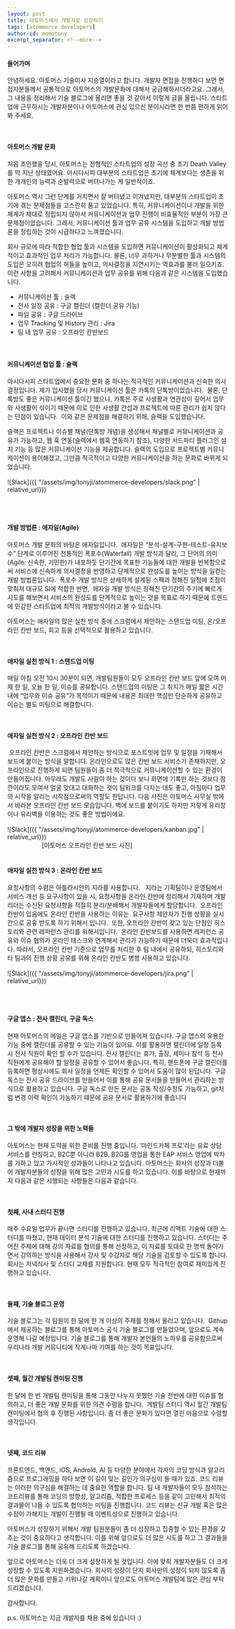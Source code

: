 ```yaml
---
layout: post
title: 아토머스에서 개발자로 성장하기
tags: [atommerce developers]
author-id: momotony
excerpt_separator: <!--more-->
---
```


#### 들어가며

안녕하세요. 아토머스 기술이사 지승열이라고 합니다.
개발자 면접을 진행하다 보면 면접자분들께서 공통적으로 아토머스의 개발문화에 대해서 궁금해하시더라고요. 그래서, 그 내용을 정리해서 기술 블로그에 올리면 좋을 것 같아서 이렇게 글을 올립니다.
스타트업에 근무하시는 개발자분이나 아토머스에 관심 있으신 분이시라면 한 번쯤 편하게 읽어봐 주세요.


<br>
<!--more-->

#### 아토머스 개발 문화

처음 조인했을 당시, 아토머스는 전형적인 스타트업의 성장 곡선 중 초기 Death Valley를 막 지난 상태였어요. 아시다시피 대부분의 스타트업은 초기에 체계보다는 생존을 위한 개개인의 능력과 순발력으로 버텨나가는 게 일반적이죠.

아토머스 역시 그런 단계를 거치면서 잘 버텨냈고 이겨냈지만, 대부분의 스타트업이 초기에 겪는 문제점들을 고스란히 품고 있었습니다. 특히, 커뮤니케이션이나 개발을 위한 체계가 제대로 정립되지 않아서 커뮤니케이션과 업무 진행이 비효율적인 부분이 가장 큰 문제점이었습니다. 
그래서, 커뮤니케이션 툴과 업무 공유 시스템을 도입하고 개발 방법론을 정립하는 것이 시급하다고 느껴졌습니다. 

회사 규모에 따라 적합한 협업 툴과 시스템을 도입하면 커뮤니케이션이 활성화되고 체계적이고 효과적인 업무 처리가 가능합니다. 물론, 너무 과하거나 무분별한 툴과 시스템의 도입은 오히려 협업의 허들을 높이고, 의사결정을 지연시키는 역효과를 불러 일으키죠. 이런 사항을 고려해서 커뮤니케이션과 업무 공유를 위해 다음과 같은 시스템을 도입했습니다.

* 커뮤니케이션 툴 : 슬랙
* 전사 일정 공유 : 구글 캘린더 (캘린더 공유 기능)
* 파일 공유 : 구글 드라이브 
* 업무 Tracking 및 History 관리 : Jira
* 팀 내 업무 공유 : 오프라인 칸반보드
<br><br><br>

#### 커뮤니케이션 협업 툴 : 슬랙

아시다시피 스타트업에서 중요한 문화 중 하나는 적극적인 커뮤니케이션과 신속한 의사결정입니다. 제가 입사했을 당시 커뮤니케이션 툴은 카톡의 단톡방이었습니다.  물론, 단톡방도 좋은 커뮤니케이션 툴이긴 했으나, 카톡은 주로 사생활과 연관성이 깊어서 업무와 사생활이 섞이기 때문에 이로 인한 사생활 간섭과 프로젝트에 따른 관리가 쉽지 않다는 단점이 있습니다.
 이와 같은 문제점을 해결하기 위해, 슬랙을 도입했습니다.

슬랙은 프로젝트나 이슈별 채널(단톡방 개념)을 생성해서 채널별로 커뮤니케이션과 공유가 가능하고, 웹 훅 연동(슬랙에서 웹훅 연동하기 참조), 다양한 서드파티 플러그인 설치 기능 등 많은 커뮤니케이션 기능을 제공합니다. 슬랙의 도입으로 프로젝트별 커뮤니케이션이 용이해졌고, 그만큼 적극적이고 다양한 커뮤니케이션을 하는 문화로 바뀌게 되었습니다.
<br><br>
![Slack]({{ "/assets/img/tonyji/atommerce-developers/slack.png" | relative_url}})
<br><br>
 
<br>

#### 개발 방법론 : 애자일(Agile)

아토머스 개발 문화의 바탕은 애자일입니다. 
 애자일은 “분석-설계-구현-테스트-유지보수” 단계로 이루어진 전통적인 폭포수(Waterfall) 개발 방식과 달리, 그 단어의 의미(Agile: 신속한, 기민한)가 내포하듯 단기간에 목표한 기능들에 대한 개발을 반복함으로써 서비스에 신속하게 의사결정을 반영하고 단계적으로 완성도를 높이는 방식을 일컫는 개발 방법론입니다.
 폭포수 개발 방식은 상세하게 설계된 스펙과 정해진 일정에 초점이 맞춰져 대규모 SI에 적합한 반면,  애자일 개발 방식은 정해진 단기간의 주기에 빠르게 시도를 해보면서 서비스의 완성도를 단계적으로 높이는 것을 목표로 하기 때문에 트렌드에 민감한 스타트업에 최적의 개발방식이라고 볼 수 있습니다.

아토머스는 애자일의 많은 실천 방식 중에 스크럼에서 제안하는 스탠드업 미팅, 온/오프라인 칸반 보드, 회고 등을 선택적으로 활용하고 있습니다.

<br>

#### 애자일 실천 방식 1 : 스탠드업 미팅

매일 아침 오전 10시 30분이 되면, 개발팀원들이 모두 오프라인 칸반 보드 앞에 모여 어제 한 일, 오늘 한 일, 이슈를 공유합니다. 스탠드업의 미팅은 그 취지가 매일 짧은 시간내에 “업무와 이슈 공유”가 목적이기 때문에 내용은 최대한 핵심만 단순하게 공유하고 이슈는 별도 미팅으로 해결합니다.

<br>

#### 애자일 실천 방식 2 : 오프라인 칸반 보드

 오프라인 칸반은 스크럼에서 제안하는 방식으로 포스트잇에 업무 및 일정을 기재해서 보드에 붙이는 방식을 말합니다. 온라인으로도 많은 칸반 보드 서비스가 존재하지만, 오프라인으로 진행하게 되면 팀원들이 좀 더 적극적으로 커뮤니케이션할 수 있는 환경이 만들어집니다. 아무래도 개발도 사람이 하는 것이다 보니 화면에 기록만 하는 것보다 잠깐이라도 모여서 얼굴 맞대고 대화하는 것이 팀워크를 다지는 데도 좋고, 아침마다 업무의 시작을 알리는 시작점으로써의 역할도 한답니다. 다음 사진은 아토머스 사무실 밖에서 바라본 오프라인 칸반 보드 모습입니다. 벽에 보드를 붙이기도 하지만 저렇게 유리창이나 유리벽을 이용하는 것도 좋은 방법이에요.
<br><br>
![Slack]({{ "/assets/img/tonyji/atommerce-developers/kanban.jpg" | relative_url}})
<br>
&nbsp;&nbsp;&nbsp;&nbsp;&nbsp;&nbsp;&nbsp;&nbsp;&nbsp;&nbsp;&nbsp;&nbsp;&nbsp;&nbsp;&nbsp;&nbsp;&nbsp;&nbsp;&nbsp;&nbsp;[아토머스 오프라인 칸반 보드 사진]
<br>
<br>

#### 애자일 실천 방식 3 : 온라인 칸반 보드

요청사항의 수렴은 아틀라시안의 지라를 사용합니다.  
지라는 기획팀이나 운영팀에서 서비스 개선 등 요구사항이 있을 시, 요청사항을 온라인 칸반에 정리해서 기재하며 개발 리더는 수신된 요청사항을 적절히 분리/분배해서 개발자들에게 할당합니다.  오프라인 칸반이 있음에도 온라인 칸반을 사용하는 이유는  요구사항 제안자가 진행 상황을 실시간으로 공유 받도록 하기 위해서 입니다.  또한, 오프라인 칸반이 갖고 있는 단점인 히스토리와 관련 레퍼런스 관리를 위해서입니다.  온라인 칸반보드를 사용하면 레퍼런스 공유와 이슈 협의가 온라인 태스크와 연계해서 관리가 가능하기 때문에 더욱더 효과적입니다. 따라서, 오프라인 칸반 기준으로 업무를 처리한 후 팀 내에서 공유하되, 히스토리와 타 팀과의 진행 상황 공유를 위해 온라인 칸반도 병행 사용하고 있습니다.
<br><br>
![Slack]({{ "/assets/img/tonyji/atommerce-developers/jira.png" | relative_url}})
<br><br>

<br>

#### 구글 앱스 : 전사 캘린더, 구글 독스

현재 아토머스의 메일은 구글 앱스를 기반으로 만들어져 있습니다. 
구글 앱스의 유용한 기능 중에 캘린더를 공유할 수 있는 기능이 있어요. 이를 활용하면 캘린더에 일정 등록 시 전사 직원이 확인 할 수가 있습니다. 전사 캘린더는 휴가, 출장, 세미나 참석 등 전사 직원에게 공유해야 할 일정을 공유할 수 있어서 좋습니다. 특히, 핸드폰에 구글 캘린더를 등록하면 평상시에도 회사 일정을 언제든 확인할 수 있어서 도움이 많이 된답니다. 구글 독스는 전사 공유 드라이브를 만들어서 이를 통해 공유 문서들을 만들어서 관리하는 방식으로 활용하고 있습니다. 구글 독스로 만든 문서는 공동 작성/수정도 가능하고, git처럼 변경 이력 확인이 가능하기 때문에 공유 문서로 활용하기에 좋습니다

<br>

#### 그 밖에 개발자 성장을 위한 노력들

아토머스는 현재 도약을 위한 준비를 진행 중입니다. 
‘마인드카페 프로’라는 유료 상담 서비스를 런칭하고, B2C뿐 아니라 B2B, B2G를 영업을 통한 EAP 서비스 영업에 박차를 가하고 있고 가시적인 성과들이 나타나고 있습니다. 아토머스는 회사의 성장과 더불어 개발자분들의 성장을 위해 많은 고민과 시도를 하고 있습니다. 이를 바탕으로 현재까지 다음과 같은 시행되는 사항들은 다음과 같습니다.

<br>

#### 첫째, 사내 스터디 진행

매주 수요일 업무가 끝나면 스터디를 진행하고 있습니다. 
최근에 리액트 기술에 대한 스터디를 마쳤고, 현재 데이터 분석 기술에 대한 스터디를 진행하고 있습니다. 스터디는 주어진 주제에 대해 강의 자료를 협의를 통해 선정하고, 이 자료를 토대로 한 명씩 돌아가면서 강의하는 방식을 사용해서 강사 및 수강자로 해당 기술을 검토할 수 있도록 합니다.
회사는 저녁식사 및 스터디 교재를 지원합니다. 현재 모두 적극적인 참여로 재미있게 진행하고 있습니다.

<br>

#### 둘째, 기술 블로그 운영

기술 블로그는 각 팀원이 한 달에 한 개 이상의 주제를 정해서 올리고 있습니다. 
Githup에서 제공하는 블로그를 통해 아토머스 공식 기술 블로그를 만들었으며, 앞으로도 계속 운영해 나갈 예정입니다. 기술 블로그를 통해 개발자 본인들의 노하우를 공유함으로써 우리나라 개발 커뮤니티에 작게나마 기여를 하는 것이 목표입니다.

<br>

#### 셋째, 월간 개발팀 캔미팅 진행

한 달에 한 번 개발팀 캔미팅을 통해 그동안 나누지 못했던 기술 전반에 대한 이슈를 협의하고, 더 좋은 개발 문화를 위한 의견 수렴을 합니다.  개발팀 스터디 역시 월간 개발팀 캔미팅에서 협의 후 진행된 사항입니다. 좀 더 좋은 문화가 있다면 열린 마음으로 수렴할 생각입니다.

<br>

#### 넷째, 코드 리뷰

프론트엔드, 백엔드, iOS, Android, AI 등 다양한 분야에서 각자의 코딩 방식과 알고리즘으로 프로그래밍을 하다 보면 이 길이 맞는 길인가 의구심이 들 때가 있죠. 코드 리뷰는 이러한 의구심을 해결하는 데 중요한 역할을 합니다. 팀 내 개발자들이 모두 참석하는 코드리뷰를 통해 코딩의 방향성, 알고리즘, 적합한 프로세스 등을 같이 고민해서 최적의 결과물이 나올 수 있도록 협의하는 미팅을 진행합니다. 코드 리뷰는 신규 개발 혹은 많은 수정이 가해지는 개발이 진행될 때 이벤트성으로 진행하고 있습니다. 


아토머스가 성장하기 위해서 개발 팀원분들이 좀 더 성장하고 집중할 수 있는 환경을 갖추는 것이 중요하다고 생각합니다. 이를 위해 앞으로도 더 많은 시도를 하고 그 결과들을 기술 블로그를 통해 공유해 드리도록 하겠습니다.

앞으로 아토머스는 더욱 더 크게 성장하게 될 것입니다. 이에 맞춰 개발자분들도 더 크게 성장할 수 있도록 지원하겠습니다. 회사의 성장이 단지 회사만의 성장이 되지 않도록 좀 더 많은 문화를 만들고 키워나갈 계획이니 
앞으로도 아토머스 개발팀에 많은 관심 부탁드리겠습니다.

감사합니다.


p.s. 아토머스는 지금 개발자를 채용 중에 있습니다 :)




